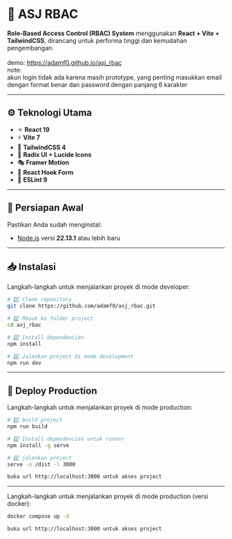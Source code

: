 # 🧱 ASJ RBAC

**Role-Based Access Control (RBAC) System** menggunakan **React + Vite + TailwindCSS**, dirancang untuk performa tinggi dan kemudahan pengembangan.  <br><br>
demo: https://adamf0.github.io/asj_rbac <br>
note: <br>
akun login tidak ada karena masih prototype, yang penting masukkan email dengan format benar dan password dengan panjang 6 karakter

---

## ⚙️ Teknologi Utama

- ⚛️ **React 19**  
- ⚡ **Vite 7**  
- 🎨 **TailwindCSS 4**  
- 🧩 **Radix UI + Lucide Icons**  
- 🎭 **Framer Motion**  
- 🧠 **React Hook Form**  
- 🧹 **ESLint 9**

---

## 🧰 Persiapan Awal

Pastikan Anda sudah menginstal:

- [Node.js](https://nodejs.org/) versi **22.13.1** atau lebih baru

---

## 📥 Instalasi

Langkah-langkah untuk menjalankan proyek di mode developer:

```bash
# 1️⃣ Clone repository
git clone https://github.com/adamf0/asj_rbac.git

# 2️⃣ Masuk ke folder project
cd asj_rbac

# 3️⃣ Install dependencies
npm install

# 4️⃣ Jalankan project di mode development
npm run dev
```

---

## 🚀 Deploy Production

Langkah-langkah untuk menjalankan proyek di mode production:

```bash
# 1️⃣ build project
npm run build

# 2️⃣ Install dependencies untuk runner
npm install -g serve

# 3️⃣ jalankan project
serve -s /dist -l 3000 

buka url http://localhost:3000 untuk akses project
```

---

Langkah-langkah untuk menjalankan proyek di mode production (versi docker):

```bash
docker compose up -d

buka url http://localhost:3000 untuk akses project
```